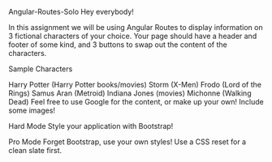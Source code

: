 Angular-Routes-Solo
Hey everybody!

In this assignment we will be using Angular Routes to display information on 3 fictional characters of your choice. Your page should have a header and footer of some kind, and 3 buttons to swap out the content of the characters.

Sample Characters

Harry Potter (Harry Potter books/movies)
Storm (X-Men)
Frodo (Lord of the Rings)
Samus Aran (Metroid)
Indiana Jones (movies)
Michonne (Walking Dead)
Feel free to use Google for the content, or make up your own! Include some images!

Hard Mode
Style your application with Bootstrap!

Pro Mode
Forget Bootstrap, use your own styles! Use a CSS reset for a clean slate first.